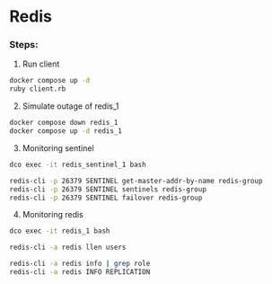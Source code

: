 # Redis

### Steps:

1. Run client
```bash
docker compose up -d
ruby client.rb
```

2. Simulate outage of redis_1
```bash
docker compose down redis_1
docker compose up -d redis_1
```

3. Monitoring sentinel
```bash
dco exec -it redis_sentinel_1 bash

redis-cli -p 26379 SENTINEL get-master-addr-by-name redis-group
redis-cli -p 26379 SENTINEL sentinels redis-group
redis-cli -p 26379 SENTINEL failover redis-group
```

4. Monitoring redis
```bash
dco exec -it redis_1 bash

redis-cli -a redis llen users

redis-cli -a redis info | grep role
redis-cli -a redis INFO REPLICATION
```

